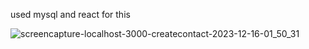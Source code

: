 used mysql and react for this

![screencapture-localhost-3000-createcontact-2023-12-16-01_50_31](https://github.com/saeedbarcha/contact-details-app/assets/80773074/f9ec2b77-01e7-42b3-8ac2-048c69f1eeba)

